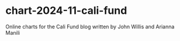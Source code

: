 # chart-2024-11-cali-fund
Online charts for the Cali Fund blog written by John Willis and Arianna Manili
